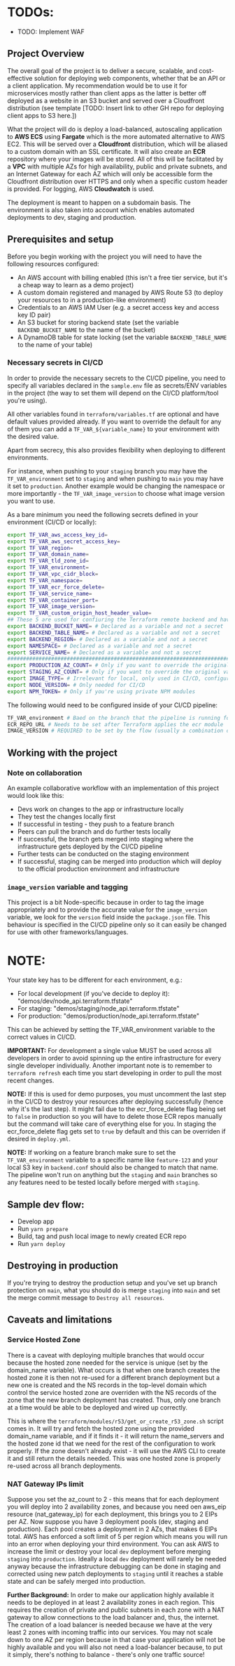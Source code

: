# TODOs:

- TODO: Implement WAF

## Project Overview

The overall goal of the project is to deliver a secure, scalable, and cost-effective solution for deploying web components, whether that be an API or a client application. My recommendation would be to use it for microservices mostly rather than client apps as the latter is better off deployed as a website in an S3 bucket and served over a Cloudfront distribution (see template [TODO: Insert link to other GH repo for deploying client apps to S3 here.])

What the project will do is deploy a load-balanced, autoscaling application to **AWS ECS** using **Fargate** which is the more automated alternative to AWS EC2. This will be served over a **Cloudfront** distribution, which will be aliased to a custom domain with an SSL certificate. It will also create an **ECR** repository where your images will be stored. All of this will be facilitated by a **VPC** with multiple AZs for high availability, public and private subnets, and an Internet Gateway for each AZ which will only be accessible form the Cloudfront distribution over HTTPS and only when a specific custom header is provided. For logging, AWS **Cloudwatch** is used.

The deployment is meant to happen on a subdomain basis. The environment is also taken into account which enables automated deployments to dev, staging and production.

## Prerequisites and setup

Before you begin working with the project you will need to have the following resources configured:

- An AWS account with billing enabled (this isn't a free tier service, but it's a cheap way to learn as a demo project)
- A custom domain registered and managed by AWS Route 53 (to deploy your resources to in a production-like environment)
- Credentials to an AWS IAM User (e.g. a secret access key and access key ID pair)
- An S3 bucket for storing backend state (set the variable `BACKEND_BUCKET_NAME` to the name of the bucket)
- A DynamoDB table for state locking (set the variable `BACKEND_TABLE_NAME` to the name of your table)

### Necessary secrets in CI/CD

In order to provide the necessary secrets to the CI/CD pipeline, you need to specify all variables declared in the `sample.env` file as secrets/ENV variables in the project (the way to set them will depend on the CI/CD platform/tool you're using).

All other variables found in `terraform/variables.tf` are optional and have default values provided already. If you want to override the default for any of them you can add a `TF_VAR_${variable_name}` to your environment with the desired value.

Apart from secrecy, this also provides flexibility when deploying to different environments.

For instance, when pushing to your `staging` branch you may have the `TF_VAR_environment` set to `staging` and when pushing to `main` you may have it set to `production`. Another example would be changing the namespace or more importantly - the `TF_VAR_image_version` to choose what image version you want to use.

As a bare minimum you need the following secrets defined in your environment (CI/CD or locally):

```bash
export TF_VAR_aws_access_key_id=
export TF_VAR_aws_secret_access_key=
export TF_VAR_region=
export TF_VAR_domain_name=
export TF_VAR_tld_zone_id=
export TF_VAR_environment=
export TF_VAR_vpc_cidr_block=
export TF_VAR_namespace=
export TF_VAR_ecr_force_delete=
export TF_VAR_service_name=
export TF_VAR_container_port=
export TF_VAR_image_version=
export TF_VAR_custom_origin_host_header_value=
## These 5 are used for confiuring the Terraform remote backend and have to be plaintext ##
export BACKEND_BUCKET_NAME= # Declared as a variable and not a secret
export BACKEND_TABLE_NAME= # Declared as a variable and not a secret
export BACKEND_REGION= # Declared as a variable and not a secret
export NAMESPACE= # Declared as a variable and not a secret
export SERVICE_NAME= # Declared as a variable and not a secret
############################################################################################
export PRODUCTION_AZ_COUNT= # Only if you want to override the original value in production
export STAGING_AZ_COUNT= # Only if you want to override the original value in production
export IMAGE_TYPE= # Irrelevant for local, only used in CI/CD, configured automatically based on the branch but a default is good to have
export NODE_VERSION= # Only needed for CI/CD
export NPM_TOKEN= # Only if you're using private NPM modules
```

The following would need to be configured inside of your CI/CD pipeline:

```bash
TF_VAR_environment # Baed on the branch that the pipeline is running for
ECR_REPO_URL # Needs to be set after Terraform applies the ecr module
IMAGE_VERSION # REQUIRED to be set by the flow (usually a combination of the current package.json version and the IMAGE_TYPE variable)
```

## Working with the project

### Note on collaboration

An example collaborative workflow with an implementation of this project would look like this:

- Devs work on changes to the app or infrastructure locally
- They test the changes locally first
- If successful in testing - they push to a feature branch
- Peers can pull the branch and do further tests locally
- If successful, the branch gets merged into staging where the infrastructure gets deployed by the CI/CD pipeline
- Further tests can be conducted on the staging environment
- If successful, staging can be merged into production which will deploy to the official production environment and infrastructure

### `image_version` variable and tagging

This project is a bit Node-specific because in order to tag the image appropriately and to provide the accurate value for the `image_version` variable, we look for the `version` field inside the `package.json` file. This behaviour is specified in the CI/CD pipeline only so it can easily be changed for use with other frameworks/languages.

# NOTE:

Your state key has to be different for each environment, e.g.:

- For local development (if you've decide to deploy it): "demos/dev/node_api.terraform.tfstate"
- For staging: "demos/staging/node_api.terraform.tfstate"
- For production: "demos/production/node_api.terraform.tfstate"

This can be achieved by setting the TF_VAR_environment variable to the correct values in CI/CD.

**IMPORTANT:** For development a single value MUST be used across all developers in order to avoid spinning up the entire infrastructure for every single developer individually. Another important note is to remember to `terraform refresh` each time you start developing in order to pull the most recent changes.

**NOTE:** If this is used for demo purposes, you must uncomment the last step in the CI/CD to destroy your resources after deploying successfully (hence why it's the last step). It might fail due to the ecr_force_delete flag being set to `false` in production so you will have to delete those ECR repos manually but the command will take care of everything else for you. In staging the ecr_force_delete flag gets set to `true` by default and this can be overriden if desired in `deploy.yml`.

**NOTE:** If working on a feature branch make sure to set the `TF_VAR_environment` variable to a specific name like `feature-123` and your local S3 key in `backend.conf` should also be changed to match that name. The pipeline won't run on anything but the `staging` and `main` branches so any features need to be tested locally before merged with `staging`.

## Sample dev flow:

- Develop app
- Run `yarn prepare`
- Build, tag and push local image to newly created ECR repo
- Run `yarn deploy`

## Destroying in production

If you're trying to destroy the production setup and you've set up branch protection on `main`, what you should do is merge `staging` into `main` and set the merge commit message to `Destroy all resources`.

## Caveats and limitations

### Service Hosted Zone

There is a caveat with deploying multiple branches that would occur because the hosted zone needed for the service is unique (set by the domain_name variable). What occurs is that when one branch creates the hosted zone it is then not re-used for a different branch deployment but a new one is created and the NS records in the top-level domain which control the service hosted zone are overriden with the NS records of the zone that the new branch deployment has created. Thus, only one branch at a time would be able to be deployed and wired up correctly.

This is where the `terraform/modules/r53/get_or_create_r53_zone.sh` script comes in. It will try and fetch the hosted zone using the provided domain_name variable, and if it finds it - it will return the name_servers and the hosted zone id that we need for the rest of the configuration to work properly. If the zone doesn't already exist - it will use the AWS CLI to create it and still return the details needed. This was one hosted zone is properly re-used across all branch deployments.

### NAT Gateway IPs limit

Suppose you set the az_count to 2 - this means that for each deployment you will deploy into 2 availability zones, and because you need oen aws_eip resource (nat_gateway_ip) for each deployment, this brings you to 2 EIPs per AZ. Now suppose you have 3 deployment pools (dev, staging and production). Each pool creates a deployment in 2 AZs, that makes 6 EIPs total. AWS has enforced a soft limit of 5 per region which means you will run into an error when deploying your third environment. You can ask AWS to increase the limit or destroy your local `dev` deployment before merging `staging` into `production`. Ideally a local `dev` deployment will rarely be needed anyway because the infrastructure debugging can be done in staging and corrected using new patch deployments to `staging` until it reaches a stable state and can be safely merged into production.

**Further Background:** In order to make our application highly available it needs to be deployed in at least 2 availability zones in each region. This requires the creation of private and public subnets in each zone with a NAT gateway to allow connections to the load balancer and, thus, the internet. The creation of a load balancer is needed because we have at the very least 2 zones with incoming traffic into our services. You may not scale down to one AZ per region because in that case your application will not be highly available and you will also not need a load-balancer because, to put it simply, there's nothing to balance - there's only one traffic source!
